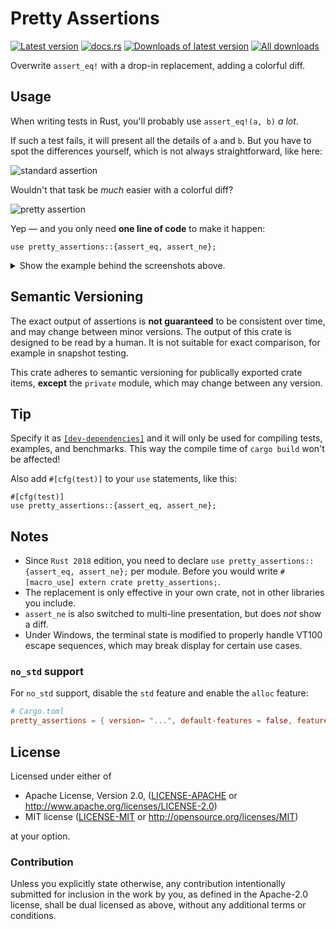 # Pretty Assertions

[![Latest version](https://img.shields.io/crates/v/pretty-assertions.svg)](https://crates.io/crates/pretty-assertions)
[![docs.rs](https://img.shields.io/docsrs/pretty_assertions)](https://docs.rs/pretty_assertions)
[![Downloads of latest version](https://img.shields.io/crates/dv/pretty-assertions.svg)](https://crates.io/crates/pretty-assertions)
[![All downloads](https://img.shields.io/crates/d/pretty-assertions.svg)](https://crates.io/crates/pretty-assertions)

Overwrite `assert_eq!` with a drop-in replacement, adding a colorful diff.

## Usage

When writing tests in Rust, you'll probably use `assert_eq!(a, b)` _a lot_.

If such a test fails, it will present all the details of `a` and `b`.
But you have to spot the differences yourself, which is not always straightforward,
like here:

![standard assertion](https://raw.githubusercontent.com/rust-pretty-assertions/rust-pretty-assertions/2d2357ff56d22c51a86b2f1cfe6efcee9f5a8081/examples/standard_assertion.png)

Wouldn't that task be _much_ easier with a colorful diff?

![pretty assertion](https://raw.githubusercontent.com/rust-pretty-assertions/rust-pretty-assertions/2d2357ff56d22c51a86b2f1cfe6efcee9f5a8081/examples/pretty_assertion.png)

Yep — and you only need **one line of code** to make it happen:

```rust,ignore
use pretty_assertions::{assert_eq, assert_ne};
```

<details>
<summary>Show the example behind the screenshots above.</summary>

```rust,ignore
// 1. add the `pretty_assertions` dependency to `Cargo.toml`.
// 2. insert this line at the top of each module, as needed
use pretty_assertions::{assert_eq, assert_ne};

fn main() {
    #[derive(Debug, PartialEq)]
    struct Foo {
        lorem: &'static str,
        ipsum: u32,
        dolor: Result<String, String>,
    }

    let x = Some(Foo { lorem: "Hello World!", ipsum: 42, dolor: Ok("hey".to_string())});
    let y = Some(Foo { lorem: "Hello Wrold!", ipsum: 42, dolor: Ok("hey ho!".to_string())});

    assert_eq!(x, y);
}
```

</details>

## Semantic Versioning

The exact output of assertions is **not guaranteed** to be consistent over time, and may change between minor versions.
The output of this crate is designed to be read by a human. It is not suitable for exact comparison, for example in snapshot testing.

This crate adheres to semantic versioning for publically exported crate items, **except** the `private` module, which may change between any version.

## Tip

Specify it as [`[dev-dependencies]`](http://doc.crates.io/specifying-dependencies.html#development-dependencies)
and it will only be used for compiling tests, examples, and benchmarks.
This way the compile time of `cargo build` won't be affected!

Also add `#[cfg(test)]` to your `use` statements, like this:

```rust,ignore
#[cfg(test)]
use pretty_assertions::{assert_eq, assert_ne};
```

## Notes

- Since `Rust 2018` edition, you need to declare
  `use pretty_assertions::{assert_eq, assert_ne};` per module.
  Before you would write `#[macro_use] extern crate pretty_assertions;`.
- The replacement is only effective in your own crate, not in other libraries
  you include.
- `assert_ne` is also switched to multi-line presentation, but does _not_ show
  a diff.
- Under Windows, the terminal state is modified to properly handle VT100
  escape sequences, which may break display for certain use cases.

### `no_std` support

For `no_std` support, disable the `std` feature and enable the `alloc` feature:

```toml
# Cargo.toml
pretty_assertions = { version= "...", default-features = false, features = ["alloc"] }
```

## License

Licensed under either of

- Apache License, Version 2.0, ([LICENSE-APACHE](LICENSE-APACHE) or <http://www.apache.org/licenses/LICENSE-2.0>)
- MIT license ([LICENSE-MIT](LICENSE-MIT) or <http://opensource.org/licenses/MIT>)

at your option.

### Contribution

Unless you explicitly state otherwise, any contribution intentionally
submitted for inclusion in the work by you, as defined in the Apache-2.0
license, shall be dual licensed as above, without any additional terms or
conditions.
